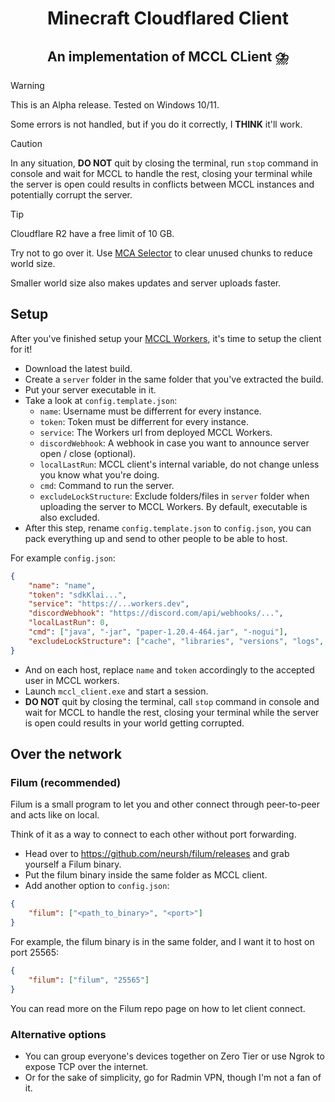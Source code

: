 <h1 align=center>
    Minecraft Cloudflared Client
</h1>
<h2 align=center>
    An implementation of MCCL CLient ⛈️
</h2>

> [!WARNING]
> This is an Alpha release. Tested on Windows 10/11.
> 
> Some errors is not handled, but if you do it correctly, I **THINK** it'll work.

> [!CAUTION]
> In any situation, **DO NOT** quit by closing the terminal, run `stop` command in console and wait for MCCL to handle the rest, closing your terminal while the server is open could results in conflicts between MCCL instances and potentially corrupt the server.

> [!TIP]
> Cloudflare R2 have a free limit of 10 GB.
> 
> Try not to go over it. Use [MCA Selector](https://github.com/Querz/mcaselector) to clear unused chunks to reduce world size.
> 
> Smaller world size also makes updates and server uploads faster.

## Setup
After you've finished setup your [MCCL Workers](https://github.com/neursh/MCCL-workers), it's time to setup the client for it!

- Download the latest build.
- Create a `server` folder in the same folder that you've extracted the build.
- Put your server executable in it.
- Take a look at `config.template.json`:
    - `name`: Username must be differrent for every instance.
    - `token`: Token must be differrent for every instance.
    - `service`: The Workers url from deployed MCCL Workers.
    - `discordWebhook`: A webhook in case you want to announce server open / close (optional).
    - `localLastRun`: MCCL client's internal variable, do not change unless you know what you're doing.
    - `cmd`: Command to run the server.
    - `excludeLockStructure`: Exclude folders/files in `server` folder when uploading the server to MCCL Workers. By default, executable is also excluded.
- After this step, rename `config.template.json` to `config.json`, you can pack everything up and send to other people to be able to host.

For example `config.json`:
```json
{
    "name": "name",
    "token": "sdkKlai...",
    "service": "https://...workers.dev",
    "discordWebhook": "https://discord.com/api/webhooks/...",
    "localLastRun": 0,
    "cmd": ["java", "-jar", "paper-1.20.4-464.jar", "-nogui"],
    "excludeLockStructure": ["cache", "libraries", "versions", "logs", "crash-report"]
}
```

- And on each host, replace `name` and `token` accordingly to the accepted user in MCCL workers.
- Launch `mccl_client.exe` and start a session.
- **DO NOT** quit by closing the terminal, call `stop` command in console and wait for MCCL to handle the rest, closing your terminal while the server is open could results in your world getting corrupted.

## Over the network
### Filum (recommended)
Filum is a small program to let you and other connect through peer-to-peer and acts like on local.

Think of it as a way to connect to each other without port forwarding.
- Head over to https://github.com/neursh/filum/releases and grab yourself a Filum binary.
- Put the filum binary inside the same folder as MCCL client.
- Add another option to `config.json`:
```json
{
    "filum": ["<path_to_binary>", "<port>"]
}
```

For example, the filum binary is in the same folder, and I want it to host on port 25565:
```json
{
    "filum": ["filum", "25565"]
}
```

You can read more on the Filum repo page on how to let client connect.

### Alternative options
- You can group everyone's devices together on Zero Tier or use Ngrok to expose TCP over the internet.
- Or for the sake of simplicity, go for Radmin VPN, though I'm not a fan of it.
